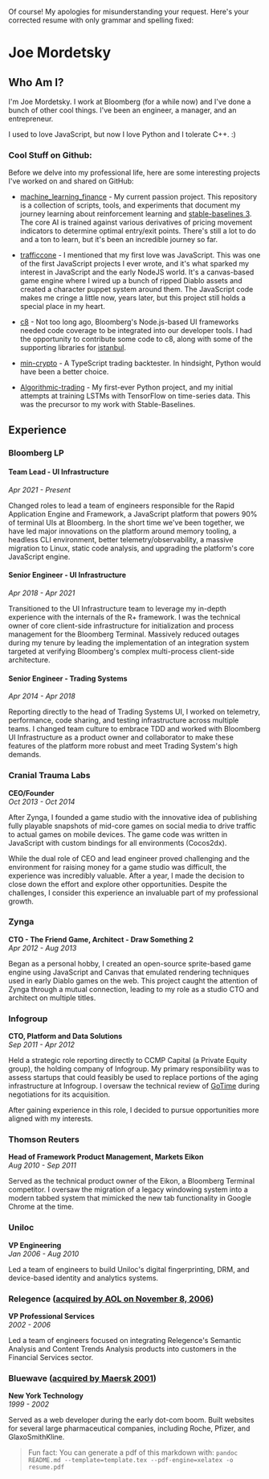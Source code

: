 Of course! My apologies for misunderstanding your request. Here's your corrected resume with only grammar and spelling fixed:

# Joe Mordetsky

## Who Am I?

I'm Joe Mordetsky. I work at Bloomberg (for a while now) and I've done a bunch of other cool things. I've been an engineer, a manager, and an entrepreneur. 

I used to love JavaScript, but now I love Python and I tolerate C++. :)

### Cool Stuff on Github:

Before we delve into my professional life, here are some interesting projects I've worked on and shared on GitHub:

* [machine_learning_finance](https://github.com/j03m/machine_learning_finance) - My current passion project. This repository is a collection of scripts, tools, and experiments that document my journey learning about reinforcement learning and [stable-baselines 3](https://stable-baselines3.readthedocs.io/en/master/). The core AI is trained against various derivatives of pricing movement indicators to determine optimal entry/exit points. There's still a lot to do and a ton to learn, but it's been an incredible journey so far.

* [trafficcone](https://github.com/j03m/trafficcone) - I mentioned that my first love was JavaScript. This was one of the first JavaScript projects I ever wrote, and it's what sparked my interest in JavaScript and the early NodeJS world. It's a canvas-based game engine where I wired up a bunch of ripped Diablo assets and created a character puppet system around them. The JavaScript code makes me cringe a little now, years later, but this project still holds a special place in my heart.

* [c8](https://github.com/bcoe/c8/pulls?q=is%3Apr+author%3Aj03m+is%3Aclosed) - Not too long ago, Bloomberg's Node.js-based UI frameworks needed code coverage to be integrated into our developer tools. I had the opportunity to contribute some code to c8, along with some of the supporting libraries for [istanbul](https://github.com/istanbuljs/v8-to-istanbul/pulls?q=is%3Apr+is%3Aclosed+author%3Aj03m).

* [min-crypto](https://github.com/j03m/min-crypto) - A TypeScript trading backtester. In hindsight, Python would have been a better choice.

* [Algorithmic-trading](https://github.com/j03m/Algorithmic-trading/) - My first-ever Python project, and my initial attempts at training LSTMs with TensorFlow on time-series data. This was the precursor to my work with Stable-Baselines.

## Experience

### Bloomberg LP

#### Team Lead - UI Infrastructure  
*Apr 2021 - Present*  
    
Changed roles to lead a team of engineers responsible for the Rapid Application Engine and Framework, a JavaScript platform that powers 90% of terminal UIs at Bloomberg. In the short time we've been together, we have led major innovations on the platform around memory tooling, a headless CLI environment, better telemetry/observability, a massive migration to Linux, static code analysis, and upgrading the platform's core JavaScript engine.

#### Senior Engineer - UI Infrastructure  
*Apr 2018 - Apr 2021*

Transitioned to the UI Infrastructure team to leverage my in-depth experience with the internals of the R+ framework. I was the technical owner of core client-side infrastructure for initialization and process management for the Bloomberg Terminal. Massively reduced outages during my tenure by leading the implementation of an integration system targeted at verifying Bloomberg's complex multi-process client-side architecture.

#### Senior Engineer - Trading Systems  
*Apr 2014 - Apr 2018*

Reporting directly to the head of Trading Systems UI, I worked on telemetry, performance, code sharing, and testing infrastructure across multiple teams. I changed team culture to embrace TDD and worked with Bloomberg UI Infrastructure as a product owner and collaborator to make these features of the platform more robust and meet Trading System's high demands.

### Cranial Trauma Labs
**CEO/Founder**  
*Oct 2013 - Oct 2014*

After Zynga, I founded a game studio with the innovative idea of publishing fully playable snapshots of mid-core games on social media to drive traffic to actual games on mobile devices. The game code was written in JavaScript with custom bindings for all environments (Cocos2dx). 

While the dual role of CEO and lead engineer proved challenging and the environment for raising money for a game studio was difficult, the experience was incredibly valuable. After a year, I made the decision to close down the effort and explore other opportunities. Despite the challenges, I consider this experience an invaluable part of my professional growth.

### Zynga
**CTO - The Friend Game, Architect - Draw Something 2**  
*Apr 2012 - Aug 2013*

Began as a personal hobby, I created an open-source sprite-based game engine using JavaScript and Canvas that emulated rendering techniques used in early Diablo games on the web. This project caught the attention of Zynga through a mutual connection, leading to my role as a studio CTO and architect on multiple titles.

### Infogroup
**CTO, Platform and Data Solutions**  
*Sep 2011 - Apr 2012*

Held a strategic role reporting directly to CCMP Capital (a Private Equity group), the holding company of Infogroup. My primary responsibility was to assess startups that could feasibly be used to replace portions of the aging infrastructure at Infogroup. I oversaw the technical review of [GoTime](https://www.businesswire.com/news/home/20120302005407/en/Infogroup-Acquires-GoTime-Inc.-Launches-the-Data-Axle™-for-Real-Time-Data) during negotiations for its acquisition.

After gaining experience in this role, I decided to pursue opportunities more aligned with my interests.

### Thomson Reuters
**Head of Framework Product Management, Markets Eikon**  
*Aug 2010 - Sep 2011*

Served as the technical product owner of the Eikon, a Bloomberg Terminal competitor. I oversaw the migration of a legacy windowing system into a modern tabbed system that mimicked the new tab functionality in Google Chrome at the time.

### Uniloc
**VP Engineering**  
*Jan 2006 - Aug 2010*

Led a team of engineers to build Uniloc's digital fingerprinting, DRM, and device-based identity and analytics systems.

### Relegence ([acquired by AOL on November 8, 2006](https://en.wikipedia.org/wiki/Relegence#cite_note-1))
**VP Professional Services**  
*2002 - 2006*

Led a team of engineers focused on integrating Relegence's Semantic Analysis and Content Trends Analysis products into customers in the Financial Services sector.

### Bluewave ([acquired by Maersk 2001](https://www.theguardian.com/media/2001/nov/01/newmedia.internet))
**New York Technology**  
*1999 - 2002*

Served as a web developer during the early dot-com boom. Built websites for several large pharmaceutical companies, including Roche, Pfizer, and GlaxoSmithKline.



> Fun fact: You can generate a pdf of this markdown with: `pandoc README.md --template=template.tex --pdf-engine=xelatex -o resume.pdf`